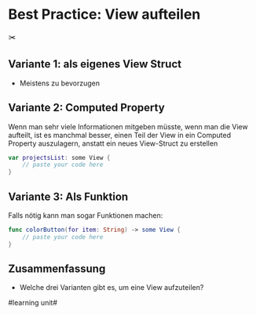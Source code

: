 # Best Practice: View aufteilen
✂️

## Variante 1: als eigenes View Struct
- Meistens zu bevorzugen

## Variante 2: Computed Property
Wenn man sehr viele Informationen mitgeben müsste, wenn man die View aufteilt, ist es manchmal besser, einen Teil der View in ein Computed Property auszulagern, anstatt ein neues View-Struct zu erstellen


```swift
var projectsList: some View {
    // paste your code here
}
```

## Variante 3: Als Funktion

Falls nötig kann man sogar Funktionen machen:

```swift
func colorButton(for item: String) -> some View {
    // paste your code here
}
```

## Zusammenfassung
- Welche drei Varianten gibt es, um eine View aufzuteilen?


#learning unit#